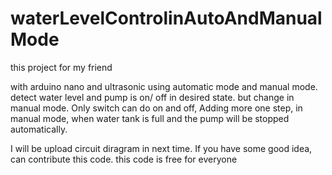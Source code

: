 # waterLevelControlinAutoAndManualMode
this project for my friend

with arduino nano and ultrasonic using automatic mode and manual mode.
detect water level and pump is on/ off in desired state.
but change in manual mode. Only switch can do on and off,
Adding more one step, in manual mode, when water tank is full and the pump will be stopped automatically.


I will be upload circuit diragram in next time.
If you have some good idea, can contribute this code.
this code is free for everyone
